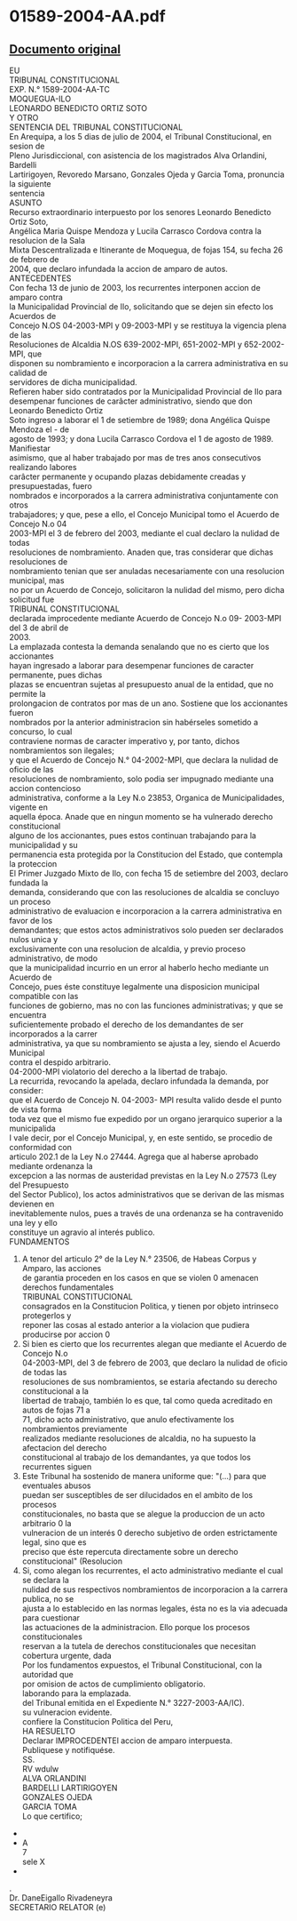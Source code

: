 
01589-2004-AA.pdf
=================
  
[Documento original](https://tc.gob.pe/jurisprudencia/2005/01589-2004-AA.pdf)  
---  
EU  
TRIBUNAL CONSTITUCIONAL  
EXP. N.° 1589-2004-AA-TC  
MOQUEGUA-ILO  
LEONARDO BENEDICTO ORTIZ SOTO  
Y OTRO  
SENTENCIA DEL TRIBUNAL CONSTITUCIONAL  
En Arequipa, a los 5 dias de julio de 2004, el Tribunal Constitucional, en sesion de  
Pleno Jurisdiccional, con asistencia de los magistrados Alva Orlandini, Bardelli  
Lartirigoyen, Revoredo Marsano, Gonzales Ojeda y Garcia Toma, pronuncia la siguiente  
sentencia  
ASUNTO  
Recurso extraordinario interpuesto por los senores Leonardo Benedicto Ortiz Soto,  
Angélica Maria Quispe Mendoza y Lucila Carrasco Cordova contra la resolucion de la Sala  
Mixta Descentralizada e Itinerante de Moquegua, de fojas 154, su fecha 26 de febrero de  
2004, que declaro infundada la accion de amparo de autos.  
ANTECEDENTES  
Con fecha 13 de junio de 2003, los recurrentes interponen accion de amparo contra  
la Municipalidad Provincial de Ilo, solicitando que se dejen sin efecto los Acuerdos de  
Concejo N.OS 04-2003-MPI y 09-2003-MPI y se restituya la vigencia plena de las  
Resoluciones de Alcaldia N.OS 639-2002-MPI, 651-2002-MPI y 652-2002-MPI, que  
disponen su nombramiento e incorporacion a la carrera administrativa en su calidad de  
servidores de dicha municipalidad.  
Refieren haber sido contratados por la Municipalidad Provincial de Ilo para  
desempenar funciones de carâcter administrativo, siendo que don Leonardo Benedicto Ortiz  
Soto ingreso a laborar el 1 de setiembre de 1989; dona Angélica Quispe Mendoza el - de  
agosto de 1993; y dona Lucila Carrasco Cordova el 1 de agosto de 1989. Manifiestar  
asimismo, que al haber trabajado por mas de tres anos consecutivos realizando labores  
carâcter permanente y ocupando plazas debidamente creadas y presupuestadas, fuero  
nombrados e incorporados a la carrera administrativa conjuntamente con otros  
trabajadores; y que, pese a ello, el Concejo Municipal tomo el Acuerdo de Concejo N.o 04  
2003-MPI el 3 de febrero del 2003, mediante el cual declaro la nulidad de todas  
resoluciones de nombramiento. Anaden que, tras considerar que dichas resoluciones de  
nombramiento tenian que ser anuladas necesariamente con una resolucion municipal, mas  
no por un Acuerdo de Concejo, solicitaron la nulidad del mismo, pero dicha solicitud fue  
TRIBUNAL CONSTITUCIONAL  
declarada improcedente mediante Acuerdo de Concejo N.o 09- 2003-MPI del 3 de abril de  
2003.  
La emplazada contesta la demanda senalando que no es cierto que los accionantes  
hayan ingresado a laborar para desempenar funciones de caracter permanente, pues dichas  
plazas se encuentran sujetas al presupuesto anual de la entidad, que no permite la  
prolongacion de contratos por mas de un ano. Sostiene que los accionantes fueron  
nombrados por la anterior administracion sin habérseles sometido a concurso, lo cual  
contraviene normas de caracter imperativo y, por tanto, dichos nombramientos son ilegales;  
y que el Acuerdo de Concejo N.° 04-2002-MPI, que declara la nulidad de oficio de las  
resoluciones de nombramiento, solo podia ser impugnado mediante una accion contencioso  
administrativa, conforme a la Ley N.o 23853, Organica de Municipalidades, vigente en  
aquella época. Anade que en ningun momento se ha vulnerado derecho constitucional  
alguno de los accionantes, pues estos continuan trabajando para la municipalidad y su  
permanencia esta protegida por la Constitucion del Estado, que contempla la proteccion  
El Primer Juzgado Mixto de Ilo, con fecha 15 de setiembre del 2003, declaro fundada la  
demanda, considerando que con las resoluciones de alcaldia se concluyo un proceso  
administrativo de evaluacion e incorporacion a la carrera administrativa en favor de los  
demandantes; que estos actos administrativos solo pueden ser declarados nulos unica y  
exclusivamente con una resolucion de alcaldia, y previo proceso administrativo, de modo  
que la municipalidad incurrio en un error al haberlo hecho mediante un Acuerdo de  
Concejo, pues éste constituye legalmente una disposicion municipal compatible con las  
funciones de gobierno, mas no con las funciones administrativas; y que se encuentra  
suficientemente probado el derecho de los demandantes de ser incorporados a la carrer  
administrativa, ya que su nombramiento se ajusta a ley, siendo el Acuerdo Municipal  
contra el despido arbitrario.  
04-2000-MPI violatorio del derecho a la libertad de trabajo.  
La recurrida, revocando la apelada, declaro infundada la demanda, por consider:  
que el Acuerdo de Concejo N. 04-2003- MPI resulta valido desde el punto de vista forma  
toda vez que el mismo fue expedido por un organo jerarquico superior a la municipalida  
I vale decir, por el Concejo Municipal, y, en este sentido, se procedio de conformidad con  
articulo 202.1 de la Ley N.o 27444. Agrega que al haberse aprobado mediante ordenanza la  
excepcion a las normas de austeridad previstas en la Ley N.o 27573 (Ley del Presupuesto  
del Sector Publico), los actos administrativos que se derivan de las mismas devienen en  
inevitablemente nulos, pues a través de una ordenanza se ha contravenido una ley y ello  
constituye un agravio al interés publico.  
FUNDAMENTOS  
1. A tenor del articulo 2° de la Ley N.° 23506, de Habeas Corpus y Amparo, las acciones  
de garantia proceden en los casos en que se violen 0 amenacen derechos fundamentales  
TRIBUNAL CONSTITUCIONAL  
consagrados en la Constitucion Politica, y tienen por objeto intrinseco protegerlos y  
reponer las cosas al estado anterior a la violacion que pudiera producirse por accion 0  
2. Si bien es cierto que los recurrentes alegan que mediante el Acuerdo de Concejo N.o  
04-2003-MPI, del 3 de febrero de 2003, que declaro la nulidad de oficio de todas las  
resoluciones de sus nombramientos, se estaria afectando su derecho constitucional a la  
libertad de trabajo, también lo es que, tal como queda acreditado en autos de fojas 71 a  
71, dicho acto administrativo, que anulo efectivamente los nombramientos previamente  
realizados mediante resoluciones de alcaldia, no ha supuesto la afectacion del derecho  
constitucional al trabajo de los demandantes, ya que todos los recurrentes siguen  
3. Este Tribunal ha sostenido de manera uniforme que: "(...) para que eventuales abusos  
puedan ser susceptibles de ser dilucidados en el ambito de los procesos  
constitucionales, no basta que se alegue la produccion de un acto arbitrario 0 la  
vulneracion de un interés 0 derecho subjetivo de orden estrictamente legal, sino que es  
preciso que éste repercuta directamente sobre un derecho constitucional" (Resolucion  
4. Si, como alegan los recurrentes, el acto administrativo mediante el cual se declara la  
nulidad de sus respectivos nombramientos de incorporacion a la carrera publica, no se  
ajusta a lo establecido en las normas legales, ésta no es la via adecuada para cuestionar  
las actuaciones de la administracion. Ello porque los procesos constitucionales   
reservan a la tutela de derechos constitucionales que necesitan cobertura urgente, dada  
Por los fundamentos expuestos, el Tribunal Constitucional, con la autoridad que  
por omision de actos de cumplimiento obligatorio.  
laborando para la emplazada.  
del Tribunal emitida en el Expediente N.° 3227-2003-AA/IC).  
su vulneracion evidente.  
confiere la Constitucion Politica del Peru,  
HA RESUELTO  
Declarar IMPROCEDENTEl accion de amparo interpuesta.  
Publiquese y notifiquése.  
SS.  
 RV wdulw  
ALVA ORLANDINI  
BARDELLI LARTIRIGOYEN  
GONZALES OJEDA  
GARCIA TOMA  
Lo que certifico;  
-  
- A  
7  
sele  X  
-  
.  
Dr. DaneEigallo Rivadeneyra  
SECRETARIO RELATOR (e)